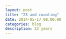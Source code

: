 ```yaml
---
layout: post
title: "23 and counting"
date: 2014-05-17 08:00:00
categories: blog
description: 23 years
---
```


